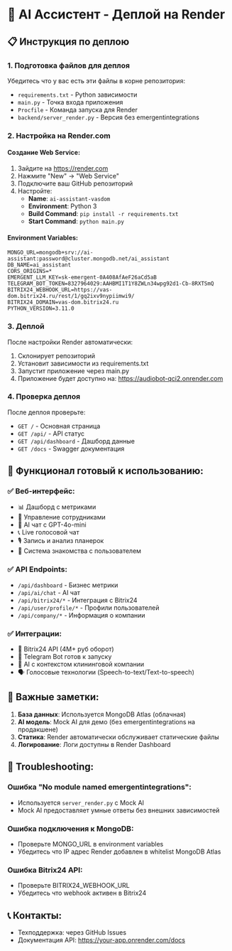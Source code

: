 # 🚀 AI Ассистент - Деплой на Render

## 📋 Инструкция по деплою

### 1. Подготовка файлов для деплоя
Убедитесь что у вас есть эти файлы в корне репозитория:
- `requirements.txt` - Python зависимости
- `main.py` - Точка входа приложения  
- `Procfile` - Команда запуска для Render
- `backend/server_render.py` - Версия без emergentintegrations

### 2. Настройка на Render.com

#### Создание Web Service:
1. Зайдите на https://render.com
2. Нажмите "New" → "Web Service"
3. Подключите ваш GitHub репозиторий
4. Настройте:
   - **Name**: `ai-assistant-vasdom`
   - **Environment**: Python 3
   - **Build Command**: `pip install -r requirements.txt`
   - **Start Command**: `python main.py`

#### Environment Variables:
```env
MONGO_URL=mongodb+srv://ai-assistant:password@cluster.mongodb.net/ai_assistant
DB_NAME=ai_assistant
CORS_ORIGINS=*
EMERGENT_LLM_KEY=sk-emergent-0A408AfAeF26aCd5aB
TELEGRAM_BOT_TOKEN=8327964029:AAHBMI1T1Y8ZWLn34wpg92d1-Cb-8RXTSmQ
BITRIX24_WEBHOOK_URL=https://vas-dom.bitrix24.ru/rest/1/gq2ixv9nypiimwi9/
BITRIX24_DOMAIN=vas-dom.bitrix24.ru
PYTHON_VERSION=3.11.0
```

### 3. Деплой
После настройки Render автоматически:
1. Склонирует репозиторий
2. Установит зависимости из requirements.txt
3. Запустит приложение через main.py
4. Приложение будет доступно на: https://audiobot-qci2.onrender.com

### 4. Проверка деплоя
После деплоя проверьте:
- `GET /` - Основная страница
- `GET /api/` - API статус
- `GET /api/dashboard` - Дашборд данные
- `GET /docs` - Swagger документация

## 🎯 Функционал готовый к использованию:

### ✅ Веб-интерфейс:
- 📊 Дашборд с метриками
- 👥 Управление сотрудниками  
- 🤖 AI чат с GPT-4o-mini
- 📞 Live голосовой чат
- 🎙️ Запись и анализ планерок
- 🔄 Система знакомства с пользователем

### ✅ API Endpoints:
- `/api/dashboard` - Бизнес метрики
- `/api/ai/chat` - AI чат
- `/api/bitrix24/*` - Интеграция с Bitrix24
- `/api/user/profile/*` - Профили пользователей
- `/api/company/*` - Информация о компании

### ✅ Интеграции:
- 🔗 Bitrix24 API (4M+ руб оборот)
- 📱 Telegram Bot готов к запуску
- 🧠 AI с контекстом клининговой компании
- 🗣️ Голосовые технологии (Speech-to-text/Text-to-speech)

## 🚨 Важные заметки:

1. **База данных**: Используется MongoDB Atlas (облачная)
2. **AI модель**: Mock AI для демо (без emergentintegrations на продакшене)  
3. **Статика**: Render автоматически обслуживает статические файлы
4. **Логирование**: Логи доступны в Render Dashboard

## 🔧 Troubleshooting:

### Ошибка "No module named emergentintegrations":
- Используется `server_render.py` с Mock AI
- Mock AI предоставляет умные ответы без внешних зависимостей

### Ошибка подключения к MongoDB:
- Проверьте MONGO_URL в environment variables
- Убедитесь что IP адрес Render добавлен в whitelist MongoDB Atlas

### Ошибка Bitrix24 API:
- Проверьте BITRIX24_WEBHOOK_URL
- Убедитесь что webhook активен в Bitrix24

## 📞 Контакты:
- Техподдержка: через GitHub Issues
- Документация API: https://your-app.onrender.com/docs
